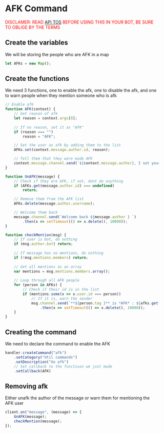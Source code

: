 # AFK Command
<span style="color: red">DISCLAMER: READ <a href="https://discordapp.com/developers/docs/legal">API TOS</a> BEFORE USING THIS IN YOUR BOT, BE SURE TO OBLIGE BY THE TERMS</span>
## Create the variables
We will be storing the people who are AFK in a map
```js
let AFKs = new Map();
```

## Create the functions
We need 3 functions, one to enable the afk, one to disable the afk, and one to warn people when they mention someone who is afk
```js
// Enable afk
function AFK(context) {
    // Get reason of afk
    let reason = context.args[0];
    
    // If no reason, set it as "AFK"
    if (reason === "")
        reason = "AFK";

    // Set the user as afk by adding them to the list
    AFKs.set(context.message.author.id, reason);

    // Tell them that they were made AFK
    context.message.channel.send(`${context.message.author}, I set your AFK: ${reason}`);
}

function UnAFK(message) {
    // Check if they are AFK, if not, dont do anything
    if (AFKs.get(message.author.id) === undefined)
        return;

    // Remove them from the AFK list
    AFKs.delete(message.author.username);

    // Welcome them back
    message.channel.send(`Welcome back ${message.author } `)
        .then(x => setTimeout(() => x.delete(), 10000));
}

function checkMention(msg) {
    // If user is bot, do nothing
    if (msg.author.bot) return;
    
    // If message has no mentions, do nothing
    if (!msg.mentions.members) return;
    
    // Get all mentions as an array
    var mentions = msg.mentions.members.array();
    
    // Loop through all AFK people
    for (person in AFKs) {
        // Check if their id is in the list
        if (mentions.some(x => x.user.id === person))
            // If it is, warn the sender
            msg.channel.send(`**${person.tag }** is *AFK* : ${afks.get(person)}`)
                .then(x => setTimeout(() => x.delete(), 10000));
    }
}
```

## Creating the command
We need to declare the command to enable the AFK
```js
handler.createCommand("afk")
    .setCategory("Util commands")
    .setDescription("Go afk")
    // Set callback to the functiuon we just made
    .setCallback(AFK)
```

## Removing afk
Either unafk the author of the message or warn them for mentioning the AFK user
```js
client.on("message", (message) => {
    UnAFK(message);
    checkMention(message);
});
```